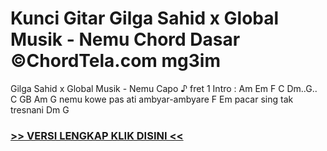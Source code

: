 
 # Kunci Gitar Gilga Sahid x Global Musik - Nemu Chord Dasar ©ChordTela.com mg3im


Gilga Sahid x Global Musik - Nemu Capo ♪ fret 1 Intro : Am Em F C Dm..G.. C GB Am G nemu kowe pas ati ambyar-ambyare F Em pacar sing tak tresnani Dm G

###  <a href="https://shortlighzx.web.app?sq=Kunci Gitar Gilga Sahid x Global Musik - Nemu Chord Dasar ©ChordTela.com"> >> VERSI LENGKAP KLIK DISINI << </a>
